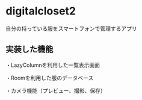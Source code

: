 # digitalcloset2
自分の持っている服をスマートフォンで管理するアプリ

## 実装した機能
・LazyColumnを利用した一覧表示画面

・Roomを利用した服のデータベース

・カメラ機能（プレビュー、撮影、保存）

